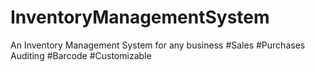 # InventoryManagementSystem
An Inventory Management System for any business
#Sales
#Purchases
Auditing
#Barcode
#Customizable

